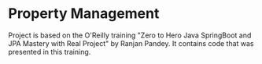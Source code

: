# Property Management

Project is based on the O'Reilly training "Zero to Hero Java SpringBoot and JPA Mastery with Real Project" by Ranjan Pandey.
It contains code that was presented in this training.